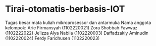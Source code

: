 # Tirai-otomatis-berbasis-IOT
Tugas besar mata kuliah mikroprosessor dan antarmuka
Nama anggota kelompok:  Arie Firmansyah (1102220021)
                        Zora Shobbah Fawwaz (1102222022)
                        Je’izza Alya Nabila (1102220003)
                        Daffadzakiy Aminudin (1102220024)
                        Ferdy Faridhusen (1102220023)

